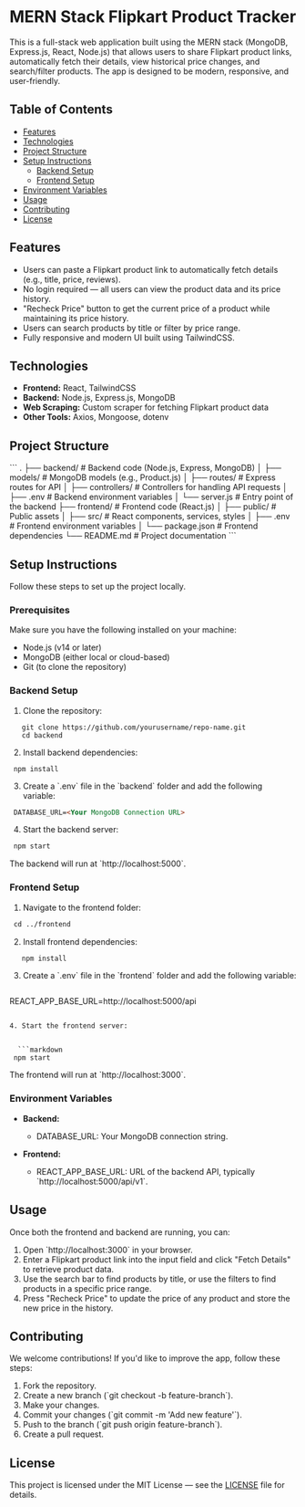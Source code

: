 # MERN Stack Flipkart Product Tracker

This is a full-stack web application built using the MERN stack (MongoDB, Express.js, React, Node.js) that allows users to share Flipkart product links, automatically fetch their details, view historical price changes, and search/filter products. The app is designed to be modern, responsive, and user-friendly.

## Table of Contents

- [Features](#features)
- [Technologies](#technologies)
- [Project Structure](#project-structure)
- [Setup Instructions](#setup-instructions)
  - [Backend Setup](#backend-setup)
  - [Frontend Setup](#frontend-setup)
- [Environment Variables](#environment-variables)
- [Usage](#usage)
- [Contributing](#contributing)
- [License](#license)

## Features

- Users can paste a Flipkart product link to automatically fetch details (e.g., title, price, reviews).
- No login required — all users can view the product data and its price history.
- "Recheck Price" button to get the current price of a product while maintaining its price history.
- Users can search products by title or filter by price range.
- Fully responsive and modern UI built using TailwindCSS.

## Technologies

- **Frontend:** React, TailwindCSS
- **Backend:** Node.js, Express.js, MongoDB
- **Web Scraping:** Custom scraper for fetching Flipkart product data
- **Other Tools:** Axios, Mongoose, dotenv

## Project Structure

\`\`\`
.
├── backend/                # Backend code (Node.js, Express, MongoDB)
│   ├── models/             # MongoDB models (e.g., Product.js)
│   ├── routes/             # Express routes for API
│   ├── controllers/        # Controllers for handling API requests
│   ├── .env                # Backend environment variables
│   └── server.js           # Entry point of the backend
├── frontend/               # Frontend code (React.js)
│   ├── public/             # Public assets
│   ├── src/                # React components, services, styles
│   ├── .env                # Frontend environment variables
│   └── package.json        # Frontend dependencies
└── README.md               # Project documentation
\`\`\`

## Setup Instructions

Follow these steps to set up the project locally.

### Prerequisites

Make sure you have the following installed on your machine:

- Node.js (v14 or later)
- MongoDB (either local or cloud-based)
- Git (to clone the repository)

### Backend Setup

1. Clone the repository:

  
```shell
   git clone https://github.com/yourusername/repo-name.git
   cd backend
```
   

2. Install backend dependencies:

 ```shell
  npm install
```


3. Create a \`.env\` file in the \`backend\` folder and add the following variable:


 ```markdown
  DATABASE_URL=<Your MongoDB Connection URL>
```
   

4. Start the backend server:

 ```markdown
  npm start
```


   The backend will run at \`http://localhost:5000\`.

### Frontend Setup

1. Navigate to the frontend folder:


 ```markdown
  cd ../frontend
```
  

2. Install frontend dependencies:


```markdown
   npm install
```


3. Create a \`.env\` file in the \`frontend\` folder and add the following variable:

 
   ```markdown
REACT_APP_BASE_URL=http://localhost:5000/api
 
```

4. Start the frontend server:


  ```markdown
 npm start
```
 

   The frontend will run at \`http://localhost:3000\`.

### Environment Variables

- **Backend:**
  - DATABASE_URL: Your MongoDB connection string.
  
- **Frontend:**
  - REACT_APP_BASE_URL: URL of the backend API, typically \`http://localhost:5000/api/v1`.

## Usage

Once both the frontend and backend are running, you can:

1. Open \`http://localhost:3000\` in your browser.
2. Enter a Flipkart product link into the input field and click "Fetch Details" to retrieve product data.
3. Use the search bar to find products by title, or use the filters to find products in a specific price range.
4. Press "Recheck Price" to update the price of any product and store the new price in the history.

## Contributing

We welcome contributions! If you'd like to improve the app, follow these steps:

1. Fork the repository.
2. Create a new branch (\`git checkout -b feature-branch\`).
3. Make your changes.
4. Commit your changes (\`git commit -m 'Add new feature'\`).
5. Push to the branch (\`git push origin feature-branch\`).
6. Create a pull request.

## License

This project is licensed under the MIT License — see the [LICENSE](LICENSE) file for details.

